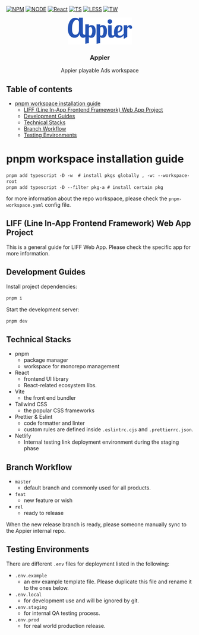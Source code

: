 [![**NPM**](https://img.shields.io/badge/pnpm-F69220?style=for-the-badge&logo=pnpm&logoColor=white)](https://www.npmjs.com/)
[![NODE](https://img.shields.io/badge/Node.js-43853D?style=for-the-badge&logo=node.js&logoColor=white)](https://nodejs.org/en/)
[![React](https://img.shields.io/badge/-ReactJs-61DAFB?style=for-the-badge&logo=react&logoColor=white)](https://zh-hant.reactjs.org/)
[![TS](https://img.shields.io/badge/Typescript-4277c0?style=for-the-badge&logo=typescript&logoColor=white)](https://www.typescriptlang.org/)
[![LESS](https://img.shields.io/badge/Less-1d365d?style=for-the-badge&logo=less&logoColor=white)](https://lesscss.org/)
[![TW](https://img.shields.io/badge/Tailwind_CSS-38B2AC?style=for-the-badge&logo=npm&logoColor=white)](https://lesscss.org/)

<p align="center">
  <a href="https://github.com/jameshsu1125/appier-apps">
    <img src="./logo.png" alt="Logo" width=173 height=72>
  </a>
  <h3 align="center">Appier</h3>
  <p align="center">
    Appier playable Ads workspace
  </p>
</p>

## Table of contents

- [pnpm workspace installation guide](#pnpm-workspace-installation-guide)
  - [LIFF (Line In-App Frontend Framework) Web App Project](#liff-line-in-app-frontend-framework-web-app-project)
  - [Development Guides](#development-guides)
  - [Technical Stacks](#technical-stacks)
  - [Branch Workflow](#branch-workflow)
  - [Testing Environments](#testing-environments)

# pnpm workspace installation guide

```
pnpm add typescript -D -w  # install pkgs globally , -w: --workspace-root
pnpm add typescript -D --filter pkg-a # install certain pkg
```

for more information about the repo workspace, please check the `pnpm-workspace.yaml` config file.

## LIFF (Line In-App Frontend Framework) Web App Project

This is a general guide for LIFF Web App. Please check the specific app for more information.

## Development Guides

Install project dependencies:

```sh
pnpm i
```

Start the development server:

```sh
pnpm dev
```

## Technical Stacks

- pnpm
  - package manager
  - workspace for monorepo management
- React
  - frontend UI library
  - React-related ecosystem libs.
- Vite
  - the front end bundler
- Tailwind CSS
  - the popular CSS frameworks
- Prettier & Eslint
  - code formatter and linter
  - custom rules are defined inside `.eslintrc.cjs` and `.prettierrc.json`.
- Netlify
  - Internal testing link deployment environment during the staging phase

## Branch Workflow

- `master`
  - default branch and commonly used for all products.
- `feat`
  - new feature or wish
- `rel`
  - ready to release

When the new release branch is ready, please someone manually sync to the Appier internal repo.

## Testing Environments

There are different `.env` files for deployment listed in the following:

- `.env.example`
  - an env example template file. Please duplicate this file and rename it to the ones below.
- `.env.local`
  - for development use and will be ignored by git.
- `.env.staging`
  - for internal QA testing process.
- `.env.prod`
  - for real world production release.
